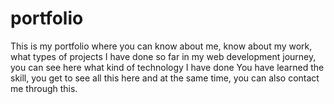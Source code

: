 # portfolio
This is my portfolio where you can know about me, know about my work, what types of projects I have done so far in my web development journey, you can see here what kind of technology I have done You have learned the skill, you get to see all this here and at the same time, you can also contact me through this.
